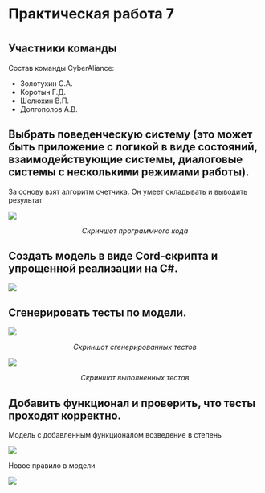 <h1>Практическая работа 7<h1>
<h2>Участники команды</h2>
<p>Состав команды CyberAliance: </p>
<ul>
  <li>Золотухин С.А.</li>
  <li>Коротыч Г.Д.</li>
  <li>Шелюхин В.П.</li>
  <li>Долгополов А.В.</li>
</ul>
<h2>Выбрать поведенческую систему (это может быть приложение с
логикой в виде состояний, взаимодействующие системы,
диалоговые системы с несколькими режимами работы).</h2>
<p>За основу взят алгоритм счетчика. Он умеет складывать и выводить результат</p>

<p><img src='https://sun9-22.userapi.com/impg/WZygr20vtktgvE3TTrEz6qvREv0z3AI5paRsbQ/rHMF-alErlU.jpg?size=1411x842&quality=96&sign=fe55a8ce4ef41e24c06349e91d05390a&type=album'></p>
<p align="center"><i>Скриншот программного кода</i></p>

<h2>Создать модель в виде Cord-скрипта и упрощенной реализации
на С#.</h2>
<p><img src="https://sun9-12.userapi.com/impg/cw2Bt5x2hEJPO6L2GTBsz4T1Ifnf-AJGv9qOLQ/Sz_1pC1mWaI.jpg?size=783x797&quality=96&sign=ac51ec7207b95a05954ea629c760b8fe&type=album"></p>

<h2>Сгенерировать тесты по модели.</h2>
<p><img src="https://sun9-12.userapi.com/impg/cw2Bt5x2hEJPO6L2GTBsz4T1Ifnf-AJGv9qOLQ/Sz_1pC1mWaI.jpg?size=783x797&quality=96&sign=ac51ec7207b95a05954ea629c760b8fe&type=album"></p>
  <p align="center"><i>Скриншот сгенерированных тестов</i></p>

<p><img src="https://sun9-61.userapi.com/impg/wdlPMVETk-Qv68FxfZLP9LQ-viUpNFYU0Y96xw/ntMO2iy3t-8.jpg?size=1406x842&quality=96&sign=5cad506a18a784fe73e810123c7201bf&type=album"></p>
  <p align="center"><i>Скриншот выполненных тестов</i></p>

<h2>Добавить функционал и проверить, что тесты проходят
корректно.</h2>
  <p>Модель с добавленным функционалом возведение в степень</p>
  <p><img src="https://sun9-76.userapi.com/impg/H_oHdB7wGMrZtKKSMwfyDeVGyPfE2VCTIFuWdA/wfMLFumhvzU.jpg?size=482x157&quality=96&sign=25cfb86b562b19328ff4dbfe1af1e95e&type=album"></p>
  <p>Новое правило в модели</p>
  <p><img src="https://sun9-23.userapi.com/impg/v8JnnujFFvsMK6sILkCNDM0CTXBFYxyK29QtVw/5MSGvRHijIU.jpg?size=486x145&quality=96&sign=ab3ba1a7730341acc005f9f74d29abbc&type=album"></p>
